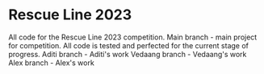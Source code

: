 # Rescue Line 2023
 All code for the Rescue Line 2023 competition.
 Main branch - main project for competition. All code is tested and perfected for the current stage of progress.
 Aditi branch - Aditi's work
 Vedaang branch - Vedaang's work
 Alex branch - Alex's work
 
